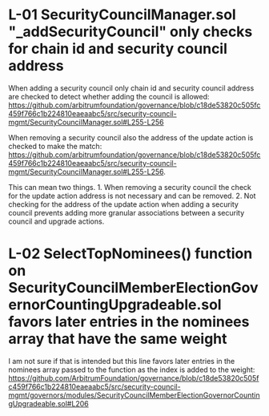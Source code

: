 # L-01 SecurityCouncilManager.sol "_addSecurityCouncil" only checks for chain id and security council address

When adding a security council only chain id and security council address are checked to detect whether adding the council is allowed: https://github.com/arbitrumfoundation/governance/blob/c18de53820c505fc459f766c1b224810eaeaabc5/src/security-council-mgmt/SecurityCouncilManager.sol#L255-L256

When removing a security council also the address of the update action is checked to make the match: https://github.com/arbitrumfoundation/governance/blob/c18de53820c505fc459f766c1b224810eaeaabc5/src/security-council-mgmt/SecurityCouncilManager.sol#L255-L256.

This can mean two things. 1. When removing a security council the check for the update action address is not necessary and can be removed. 2. Not checking for the address of the update action when adding a security council prevents adding more granular associations between a security council and upgrade actions.

# L-02 SelectTopNominees() function on SecurityCouncilMemberElectionGovernorCountingUpgradeable.sol favors later entries in the nominees array that have the same weight

I am not sure if that is intended but this line favors later entries in the nominees array passed to the function as the index is added to the weight:  https://github.com/ArbitrumFoundation/governance/blob/c18de53820c505fc459f766c1b224810eaeaabc5/src/security-council-mgmt/governors/modules/SecurityCouncilMemberElectionGovernorCountingUpgradeable.sol#L206




